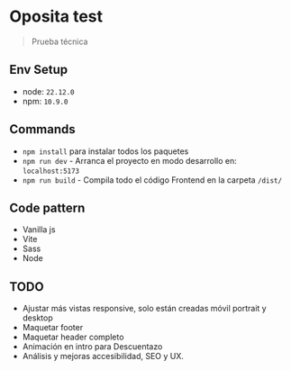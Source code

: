 # Oposita test

> Prueba técnica

## Env Setup
  - node: `22.12.0`
  - npm: `10.9.0`

## Commands
  - `npm install` para instalar todos los paquetes
  - `npm run dev` - Arranca el proyecto en modo desarrollo en: `localhost:5173` 
  - `npm run build` - Compila todo el código Frontend en la carpeta `/dist/`

## Code pattern
  - Vanilla js
  - Vite
  - Sass
  - Node

## TODO
  - Ajustar más vistas responsive, solo están creadas móvil portrait y desktop
  - Maquetar footer
  - Maquetar header completo
  - Animación en intro para Descuentazo
  - Análisis y mejoras accesibilidad, SEO y UX.
